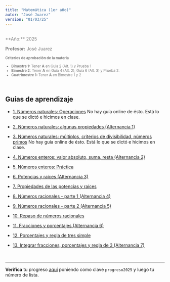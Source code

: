 ```yaml
---
title: "Matemática (1er año)"
autor: "José Juarez"
version: "01/03/25"
---
```


<span hidden>Local path of the file: "H:/"</span>
<span hidden>Local path of images: "H:/"</span>

<br>

<div class="grey3">
**Año:** 2025

**Profesor:** José Juarez


<div class="size80">

**Criterios de aprobación de la materia**

- **Bimestre 1:** Tener **A** en Guía 2 (Alt. 1) y Prueba 1
- **Bimestre 2:** Tener **A** en Guía 4 (Alt. 2), Guía 6 (Alt. 3) y Prueba 2.
- **Cuatrimestre 1:** Tener **A** en Bimestre 1 y 2

</div>

</div>

<br>

## Guías de aprendizaje

- [1. Números naturales: Operaciones]() No hay guía online de ésto. Está lo que se dictó e hicimos en clase.

- [2. Números naturales: algunas propiedades (Alternancia 1)](02_naturales_propiedades.html)

- [3. Números naturales: múltiplos, criterios de divisibilidad, números primos]() No hay guía online de ésto. Está lo que se dictó e hicimos en clase.
- [4. Números enteros: valor absoluto, suma, resta (Alternancia 2)](04_enteros1.html)

- [5. Números enteros: Práctica](05_enteros2_practica.html)

- [6. Potencias y raíces (Alternancia 3)](06_potencia_raiz.html)

- [7. Propiedades de las potencias y raíces](07_potencia_propiedades.html)

- [8. Números racionales - parte 1 (Alternancia 4)](08_numeros_racionales.html)

- [9. Números racionales - parte 2 (Alternancia 5)](09_numeros_racionales2.html)

- [10. Repaso de números racionales](10_numeros_racionales3.html)

- [11. Fracciones y porcentajes (Alternancia 6)](11_numeros_racionales4.html)

- [12. Porcentajes y regla de tres simple](12_porcentajes_regla3.html)

- [13. Integrar fracciones, porcentajes y regla de 3 (Alternancia 7)](13_integrar_racionales_porcentajes_regla3.html)


<span hidden>Fin archivo</span>

<br>

---

**Verifica** tu progreso [aquí](https://iosephj.pythonanywhere.com/notas/cfr_mat1_25) poniendo como clave `progreso2025` y luego tu número de lista.

<!-- HTML style definitions -->
<style>
/* Colors */
.grey1 {color: #b3b3b3;} /* my light-grey */
.grey2 {color: #999999;} /* my middle-grey */
.grey3 {color: #808080;} /* my dark-grey */
.blue1 {color: #6495ed;} /* nvim blue */
.blue2 {color: #276cdf;} /* Andrew Ng Blue */
.sky1 {color: #7dbed8;} /* nvim sky */
.sky2 {color: #27a2db;}   /* my sky */
.green {color: #81b524;} /* my green */
.red1 {color: #ec5469;} /* my coral-red */
.red2 {color: #f44336;} /* my red */
.rose {color: #ec9998:} /* nvim rose */
.gold {color: #df9d43;} /* Andrew Ng gold */
.orange1 {color: #fda556;} /* nvim orange */
.orange2 {color: #ff9505;} /*Andrew Ng orange */
.purple1 {color: #ff40ff;} /* Andrew Ng purple */
.purple2 {color: #d164d7;} /* Andrew Ng purple */
/* Font Size */
.size90 {font-size: 0.9em;}
.size85 {font-size: 0.85em;}
.size80 {font-size: 0.8em;}
.size70 {font-size: 0.7em;}
</style>
<!-- Use <span> inline and <div> with several lines --->
